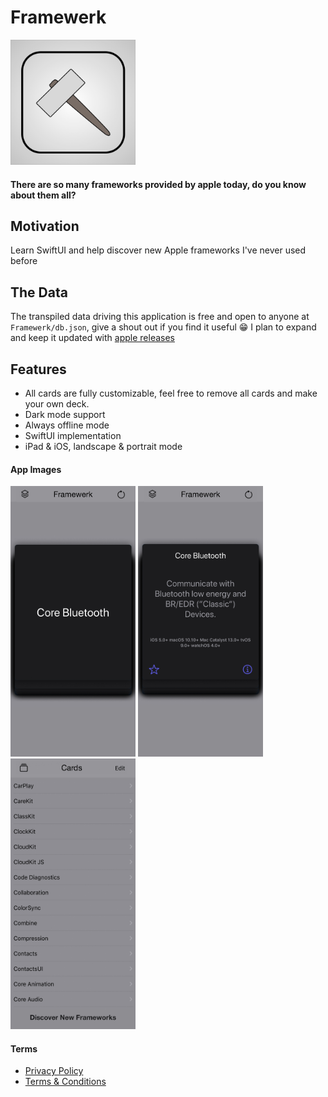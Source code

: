 # Framewerk

<img src="Framewerk/App/Assets.xcassets/AppIcon.appiconset/Icon.png" width="200"> 

#### There are so many frameworks provided by apple today, do you know about them all?

## Motivation

Learn SwiftUI and help discover new Apple frameworks I've never used before

## The Data

The transpiled data driving this application is free and open to anyone at `Framewerk/db.json`, give a shout out if you find it useful 😁 I plan to expand and keep it updated with [apple releases](https://developer.apple.com/documentation/)

## Features

- All cards are fully customizable, feel free to remove all cards and make your own deck.
- Dark mode support
- Always offline mode
- SwiftUI implementation
- iPad & iOS, landscape & portrait mode

#### App Images
<img src="images/iphone6.5.jpg" width="200">
<img src="images/iphone6.5.1.jpg" width="200">
<img src="images/iphone6.5.2.jpg" width="200">


#### Terms

- [Privacy Policy](./privacy.md)
- [Terms & Conditions](./terms.md)